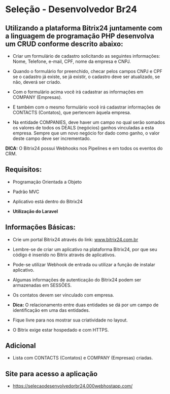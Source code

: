 # Seleção - Desenvolvedor Br24

## Utilizando a plataforma Bitrix24 juntamente com a linguagem de programação PHP desenvolva um CRUD conforme descrito abaixo:

* Criar um formulário de cadastro solicitando as seguintes informações: Nome, Telefone, e-mail, CPF, nome da empresa e CNPJ.

* Quando o formulário for preenchido, checar pelos campos CNPJ e CPF se o cadastro já existe, se já existir, o cadastro deve ser atualizado, se não, deverá ser criado.

* Com o formulário acima você irá cadastrar as informações em COMPANY (Empresas).

* E também com o mesmo formulário você irá cadastrar informações de CONTACTS (Contatos), que pertencem àquela empresa.

* Na entidade COMPANIES, deve haver um campo no qual serão somados os valores de todos os DEALS (negócios) ganhos vinculadas a esta empresa. Sempre que um novo negócio for dado como ganho, o valor deste campo deve ser incrementado.

__DICA:__ O Bitrix24 possui Webhooks nos Pipelines e em todos os eventos do CRM. 

## Requisitos:

* Programação Orientada a Objeto

* Padrão MVC

* Aplicativo está dentro do Bitrix24

* __Utilização do Laravel__

## Informações Básicas:

* Crie um portal Bitrix24 através do link: www.bitrix24.com.br

* Lembre-se de criar um aplicativo na plataforma Bitrix24, por que seu código é inserido no Bitrix através de aplicativos.

* Pode-se utilizar Webhook de entrada ou utilizar a função de instalar aplicativo.

* Algumas informações de autenticação do Bitrix24 podem ser armazenadas em SESSÕES.

* Os contatos devem ser vinculado com empresa. 

* __Dica:__ O relacionamento entre duas entidades se dá por um campo de identificação em uma das entidades.

* Fique livre para nos mostrar sua criatividade no layout.

* O Bitrix exige  estar hospedado e com HTTPS. 

## Adicional
* Lista com CONTACTS (Contatos) e COMPANY (Empresas) criadas.

## Site para acesso a aplicação

* https://selecaodesenvolvedorbr24.000webhostapp.com/
